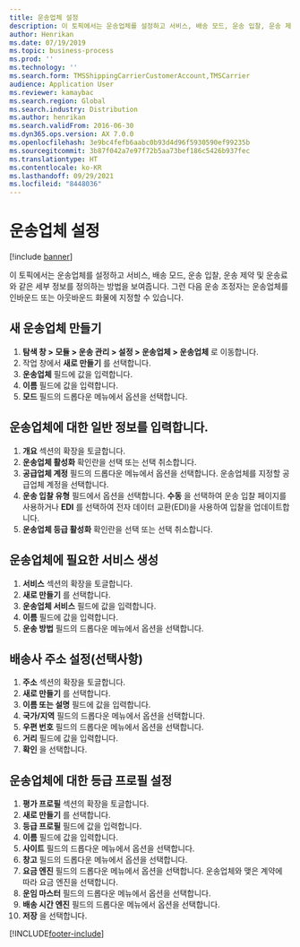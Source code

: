```yaml
---
title: 운송업체 설정
description: 이 토픽에서는 운송업체를 설정하고 서비스, 배송 모드, 운송 입찰, 운송 제약 및 운송료와 같은 세부 정보를 정의하는 방법을 보여줍니다.
author: Henrikan
ms.date: 07/19/2019
ms.topic: business-process
ms.prod: ''
ms.technology: ''
ms.search.form: TMSShippingCarrierCustomerAccount,TMSCarrier
audience: Application User
ms.reviewer: kamaybac
ms.search.region: Global
ms.search.industry: Distribution
ms.author: henrikan
ms.search.validFrom: 2016-06-30
ms.dyn365.ops.version: AX 7.0.0
ms.openlocfilehash: 3e9bc4fefb6aabc0b93d4d96f5930590ef99235b
ms.sourcegitcommit: 3b87f042a7e97f72b5aa73bef186c5426b937fec
ms.translationtype: HT
ms.contentlocale: ko-KR
ms.lasthandoff: 09/29/2021
ms.locfileid: "8448036"
---
```

# <a name="set-up-shipping-carriers"></a>운송업체 설정

[!include [banner](../../includes/banner.md)]

이 토픽에서는 운송업체를 설정하고 서비스, 배송 모드, 운송 입찰, 운송 제약 및 운송료와 같은 세부 정보를 정의하는 방법을 보여줍니다. 그런 다음 운송 조정자는 운송업체를 인바운드 또는 아웃바운드 화물에 지정할 수 있습니다.


## <a name="create-a-new-shipping-carrier"></a>새 운송업체 만들기
1. **탐색 창 > 모듈 > 운송 관리 > 설정 > 운송업체 > 운송업체** 로 이동합니다.
2. 작업 창에서 **새로 만들기** 를 선택합니다.
3. **운송업체** 필드에 값을 입력합니다.
4. **이름** 필드에 값을 입력합니다.
5. **모드** 필드의 드롭다운 메뉴에서 옵션을 선택합니다.

## <a name="fill-in-the-general-information-for-the-shipping-carrier"></a>운송업체에 대한 일반 정보를 입력합니다.
1. **개요** 섹션의 확장을 토글합니다.
2. **운송업체 활성화** 확인란을 선택 또는 선택 취소합니다.
3. **공급업체 계정** 필드의 드롭다운 메뉴에서 옵션을 선택합니다. 운송업체를 지정할 공급업체 계정을 선택합니다.  
4. **운송 입찰 유형** 필드에서 옵션을 선택합니다. **수동** 을 선택하여 운송 입찰 페이지를 사용하거나 **EDI** 를 선택하여 전자 데이터 교환(EDI)을 사용하여 입찰을 업데이트합니다.  
5. **운송업체 등급 활성화** 확인란을 선택 또는 선택 취소합니다.

## <a name="create-the-necessary-services-for-the-shipping-carrier"></a>운송업체에 필요한 서비스 생성
1. **서비스** 섹션의 확장을 토글합니다.
2. **새로 만들기** 를 선택합니다.
3. **운송업체 서비스** 필드에 값을 입력합니다.
4. **이름** 필드에 값을 입력합니다.
5. **운송 방법** 필드의 드롭다운 메뉴에서 옵션을 선택합니다.

## <a name="set-up-the-address-for-the-carrier-optional"></a>배송사 주소 설정(선택사항)
1. **주소** 섹션의 확장을 토글합니다.
2. **새로 만들기** 를 선택합니다.
3. **이름 또는 설명** 필드에 값을 입력합니다.
4. **국가/지역** 필드의 드롭다운 메뉴에서 옵션을 선택합니다.
5. **우편 번호** 필드의 드롭다운 메뉴에서 옵션을 선택합니다.
6. **거리** 필드에 값을 입력합니다.
7. **확인** 을 선택합니다.

## <a name="set-up-the-rating-profile-for-the-shipping-carrier"></a>운송업체에 대한 등급 프로필 설정
1. **평가 프로필** 섹션의 확장을 토글합니다.
2. **새로 만들기** 를 선택합니다.
3. **등급 프로필** 필드에 값을 입력합니다.
4. **이름** 필드에 값을 입력합니다.
5. **사이트** 필드의 드롭다운 메뉴에서 옵션을 선택합니다.
6. **창고** 필드의 드롭다운 메뉴에서 옵션을 선택합니다.
7. **요금 엔진** 필드의 드롭다운 메뉴에서 옵션을 선택합니다. 운송업체와 맺은 계약에 따라 요금 엔진을 선택합니다.  
8. **운임 마스터** 필드의 드롭다운 메뉴에서 옵션을 선택합니다.
9. **배송 시간 엔진** 필드의 드롭다운 메뉴에서 옵션을 선택합니다.
10. **저장** 을 선택합니다.



[!INCLUDE[footer-include](../../../includes/footer-banner.md)]